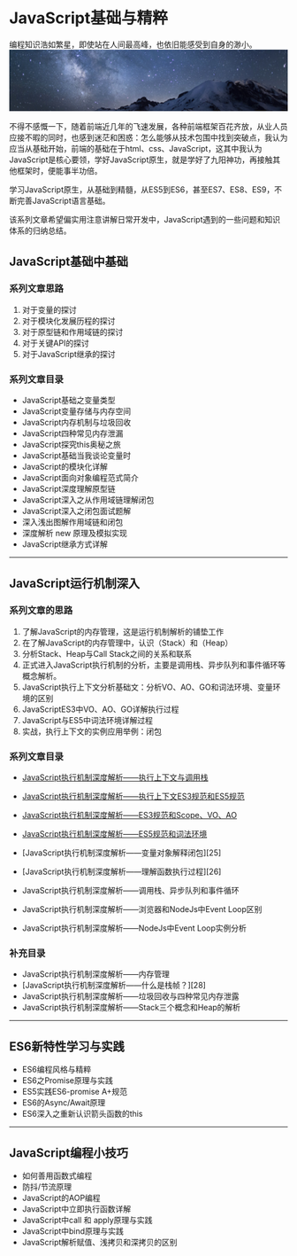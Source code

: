 # JavaScript基础与精粹

编程知识浩如繁星，即使站在人间最高峰，也依旧能感受到自身的渺小。
![base is important as Sun](./_assets/galaxy-stars.jpg "galaxy.jpg")

不得不感慨一下，随着前端近几年的飞速发展，各种前端框架百花齐放，从业人员应接不暇的同时，也感到迷茫和困惑：怎么能够从技术包围中找到突破点，我认为应当从基础开始，前端的基础在于html、css、JavaScript，这其中我认为JavaScript是核心要领，学好JavaScript原生，就是学好了九阳神功，再接触其他框架时，便能事半功倍。

学习JavaScript原生，从基础到精髓，从ES5到ES6，甚至ES7、ES8、ES9，不断完善JavaScript语言基础。

该系列文章希望偏实用注意讲解日常开发中，JavaScript遇到的一些问题和知识体系的归纳总结。

## JavaScript基础中基础

### 系列文章思路

1. 对于变量的探讨
2. 对于模块化发展历程的探讨
3. 对于原型链和作用域链的探讨
4. 对于关键API的探讨
5. 对于JavaScript继承的探讨

### 系列文章目录

* JavaScript基础之变量类型
* JavaScript变量存储与内存空间
* JavaScript内存机制与垃圾回收
* JavaScript四种常见内存泄漏
* JavaScript探究this奥秘之旅
* JavaScript基础当我谈论变量时
* JavaScript的模块化详解
* JavaScript面向对象编程范式简介
* JavaScript深度理解原型链
* JavaScript深入之从作用域链理解闭包
* JavaScript深入之闭包面试题解
* 深入浅出图解作用域链和闭包
* 深度解析 new 原理及模拟实现
* JavaScript继承方式详解

----------------------------------------------------------------------------

## JavaScript运行机制深入

### 系列文章的思路

1. 了解JavaScript的内存管理，这是运行机制解析的铺垫工作
2. 在了解JavaScript的内存管理中，认识（Stack）和（Heap）
3. 分析Stack、Heap与Call Stack之间的关系和联系
4. 正式进入JavaScript执行机制的分析，主要是调用栈、异步队列和事件循环等概念解析。
5. JavaScript执行上下文分析基础文：分析VO、AO、GO和词法环境、变量环境的区别
6. JavaScriptES3中VO、AO、GO详解执行过程
7. JavaScript与ES5中词法环境详解过程
8. 实战，执行上下文的实例应用举例：闭包

### 系列文章目录

* [JavaScript执行机制深度解析——执行上下文与调用栈][21]
* [JavaScript执行机制深度解析——执行上下文ES3规范和ES5规范][22]
* [JavaScript执行机制深度解析——ES3规范和Scope、VO、AO][23]
* [JavaScript执行机制深度解析——ES5规范和词法环境][24]
* [JavaScript执行机制深度解析——变量对象解释闭包][25]
* [JavaScript执行机制深度解析——理解函数执行过程][26]

* JavaScript执行机制深度解析——调用栈、异步队列和事件循环
* JavaScript执行机制深度解析——浏览器和NodeJs中Event Loop区别
* JavaScript执行机制深度解析——NodeJs中Event Loop实例分析

### 补充目录

* JavaScript执行机制深度解析——内存管理
* [JavaScript执行机制深度解析——什么是栈帧？][28]
* JavaScript执行机制深度解析——垃圾回收与四种常见内存泄露
* JavaScript执行机制深度解析——Stack三个概念和Heap的解析

----------------------------------------------------------------------------

## ES6新特性学习与实践

* ES6编程风格与精粹
* ES6之Promise原理与实践
* ES5实践ES6-promise A+规范
* ES6的Async/Await原理
* ES6深入之重新认识箭头函数的this

----------------------------------------------------------------------------

## JavaScript编程小技巧

* 如何善用函数式编程
* 防抖/节流原理
* JavaScript的AOP编程
* JavaScript中立即执行函数详解
* JavaScript中call 和 apply原理与实践
* JavaScript中bind原理与实践
* JavaScript解析赋值、浅拷贝和深拷贝的区别

[21]: https://github.com/Martin-Shao/Road-to-FullStack/blob/master/javascript/running-analysis/callstack-context.md
[22]: https://github.com/Martin-Shao/Road-to-FullStack/blob/master/javascript/running-analysis/context-es3-es5.md
[23]: https://github.com/Martin-Shao/Road-to-FullStack/blob/master/javascript/running-analysis/es3-vo-ao.md
[24]: https://github.com/Martin-Shao/Road-to-FullStack/blob/master/javascript/running-analysis/es5-le-ve.md
